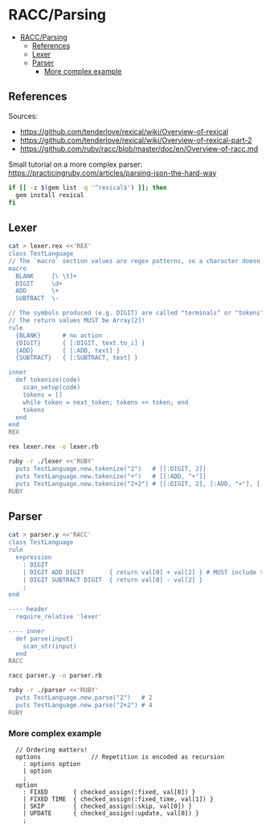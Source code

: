 # RACC/Parsing

- [RACC/Parsing](#raccparsing)
  - [References](#references)
  - [Lexer](#lexer)
  - [Parser](#parser)
    - [More complex example](#more-complex-example)

## References

Sources:
 - https://github.com/tenderlove/rexical/wiki/Overview-of-rexical
 - https://github.com/tenderlove/rexical/wiki/Overview-of-rexical-part-2
 - https://github.com/ruby/racc/blob/master/doc/en/Overview-of-racc.md

Small tutorial on a more complex parser: https://practicingruby.com/articles/parsing-json-the-hard-way

```sh
if [[ -z $(gem list -q '^rexical$') ]]; then
  gem install rexical
fi
```

## Lexer

```sh
cat > lexer.rex <<'REX'
class TestLanguage
// The `macro` section values are regex patterns, so a character doesn't need quotes.
macro
  BLANK     [\ \t]+
  DIGIT     \d+
  ADD       \+
  SUBTRACT  \-

// The symbols produced (e.g. DIGIT) are called "terminals" or "tokens".
// The return values MUST be Array[2]!
rule
  {BLANK}      # no action
  {DIGIT}      { [:DIGIT, text.to_i] }
  {ADD}        { [:ADD, text] }
  {SUBTRACT}   { [:SUBTRACT, text] }

inner
  def tokenize(code)
    scan_setup(code)
    tokens = []
    while token = next_token; tokens << token; end
    tokens
  end
end
REX

rex lexer.rex -o lexer.rb

ruby -r ./lexer <<'RUBY'
  puts TestLanguage.new.tokenize("2")   # [[:DIGIT, 2]]
  puts TestLanguage.new.tokenize("+")   # [[:ADD, "+"]]
  puts TestLanguage.new.tokenize("2+2") # [[:DIGIT, 2], [:ADD, "+"], [:DIGIT, 2]]
RUBY
```

## Parser

```sh
cat > parser.y <<'RACC'
class TestLanguage
rule
  expression
    : DIGIT
    | DIGIT ADD DIGIT       { return val[0] + val[2] } # MUST include the `return`!!
    | DIGIT SUBTRACT DIGIT  { return val[0] - val[2] }
    ;
end

---- header
  require_relative 'lexer'

---- inner
  def parse(input)
    scan_str(input)
  end
RACC

racc parser.y -o parser.rb

ruby -r ./parser <<'RUBY'
  puts TestLanguage.new.parse("2")   # 2
  puts TestLanguage.new.parse("2+2") # 4
RUBY
```

### More complex example

```racc
  // Ordering matters!
  options              // Repetition is encoded as recursion
    : options option
    | option
    ;
  option
    : FIXED       { checked_assign(:fixed, val[0]) }
    | FIXED TIME  { checked_assign(:fixed_time, val[1]) }
    | SKIP        { checked_assign(:skip, val[0]) }
    | UPDATE      { checked_assign(:update, val[0]) }
    ;
```
